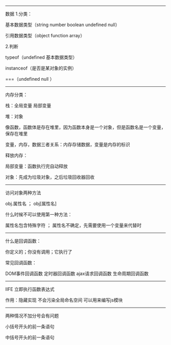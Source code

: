 -------
数据
1.分类：

基本数据类型（string number boolean undefined null）

引用数据类型（object function array）

2.判断

typeof（undefined 基本数据类型）

instanceof（是否是某对象的实例）

===（undefined null ）

--------
内存分类：

栈：全局变量 局部变量

堆：对象

像函数，函数体是存在堆里，因为函数本身是一个对象，但是函数名是一个变量，保存在堆里

变量，内存，数据三者关系：内存存储数据，变量是内存的标识

释放内存：

局部变量：函数执行完自动释放

对象：先成为垃圾对象，之后垃圾回收器回收

-------
访问对象两种方法

obj.属性名  ；  obj[属性名]

什么时候不可以使用第一种方法：

属性名包含特殊字符   ；  属性名不确定，先需要使用一个变量来代替时

-------
什么是回调函数：

你定义的；你没有调用；它执行了

常见回调函数：

DOM事件回调函数 定时器回调函数 ajax请求回调函数 生命周期回调函数

-------
IIFE 立即执行函数表达式

作用：隐藏实现 不会污染全局命名空间 可以用来编写js模块

-------
两种情况不加分号会有问题

小括号开头的前一条语句

中括号开头的前一条语句


